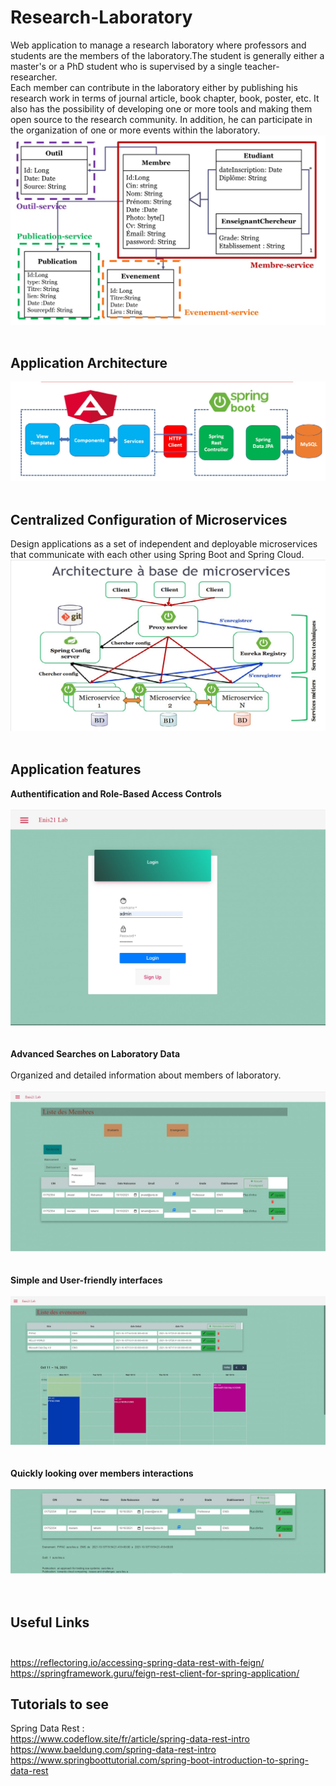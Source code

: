 # Research-Laboratory
Web application to manage a research laboratory where professors and students are the members of the laboratory.The student is generally either a master's or a PhD student who is supervised by a single teacher-researcher. </br>
Each member can contribute in the laboratory either by publishing his research work in terms of journal article, book chapter, book, poster, etc. It also has the possibility of developing one or more tools and making them open source to the research community. In addition, he can participate in the organization of one or more events within the laboratory.
</br>
![diagram Class](https://github.com/emnaayedi/Research-Laboratory/blob/d5341a3440b9e2094135b499b37b3b82f5ef03b6/Screenshots/Microservices.jpg?raw=true)
</br></br>
## Application Architecture  </br>
![architecture](https://github.com/emnaayedi/Research-Laboratory/blob/8a748f376075ee6f6a9e893d64d68cee74a06782/Screenshots/archi.jpg?raw=true)</br></br>

## Centralized Configuration of Microservices </br>

Design applications as a set of independent and deployable microservices that communicate with each other using Spring Boot and Spring Cloud. </br>
![backend](https://github.com/emnaayedi/Research-Laboratory/blob/8a748f376075ee6f6a9e893d64d68cee74a06782/Screenshots/architecture.jpg?raw=true)
</br></br>
## Application features </br>
**Authentification and Role-Based Access Controls** </br> </br>
![login](https://github.com/emnaayedi/Research-Laboratory/blob/3e2ed86d37088ea74df2d8552c30d09dec9bd951/Screenshots/login.jpg?raw=true)</br></br> </br>
**Advanced Searches on Laboratory Data**</br> </br>
Organized and detailed information about members of laboratory. </br> </br>
![members](https://github.com/emnaayedi/Research-Laboratory/blob/528be6d0e9578f0811012e39ce1fde212c50022f/Screenshots/memb.jpg?raw=true)</br></br> </br>
**Simple and User-friendly interfaces** </br>  </br>
![events](https://github.com/emnaayedi/Research-Laboratory/blob/3e2ed86d37088ea74df2d8552c30d09dec9bd951/Screenshots/events.jpg?raw=true)</br></br> </br>
**Quickly looking over members interactions**  </br> </br>
![actions](https://github.com/emnaayedi/Research-Laboratory/blob/697f130dcedb8e43df74aaecffc29e41877b5551/Screenshots/actions.jpg?raw=true) </br> </br> </br>
 ## Useful Links </br> </br>
 https://reflectoring.io/accessing-spring-data-rest-with-feign/ </br>
 https://springframework.guru/feign-rest-client-for-spring-application/
 ## Tutorials to see
 Spring Data Rest : </br>
https://www.codeflow.site/fr/article/spring-data-rest-intro </br>
https://www.baeldung.com/spring-data-rest-intro </br>
https://www.springboottutorial.com/spring-boot-introduction-to-spring-data-rest

